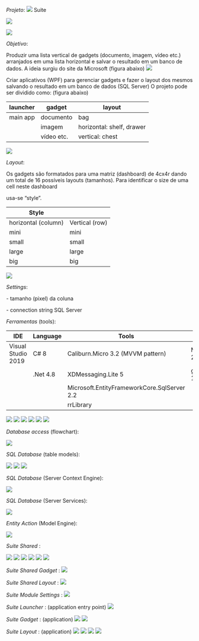 *Projeto*: ![](Docs/media/Suite.png) Suite 

![](Docs/media/73b1518089c9bf2b6b6d0dec5b38286f.jpg)

![](Docs/media/48edbf6725eabd4e44f7351b30205604.png)

*Objetivo*:

Produzir uma lista vertical de gadgets (documento, imagem, vídeo etc.)
arranjados em uma lista horizontal e salvar o resultado em um banco de dados. A
ideia surgiu do site da Microsoft (figura abaixo)
![](Docs/media/1dfbcb5311ca040aef14ec476ce203ba.jpg)

Criar aplicativos (WPF) para gerenciar gadgets e fazer o layout dos mesmos
salvando o resultado em um banco de dados (SQL Server) O projeto pode ser
dividido como: (figura abaixo)

| launcher | gadget     | layout                    |
|----------|------------|---------------------------|
| main app | documento  | bag                       |
|          | imagem     | horizontal: shelf, drawer |
|          | vídeo etc. | vertical: chest           |

![](Docs/media/c6a66df256daf27eb3648ed684493f9e.jpg)

*Layout*:

Os gadgets são formatados para uma matriz (dashboard) de 4cx4r dando um total de
16 possíveis layouts (tamanhos). Para identificar o size de uma cell neste
dashboard

usa-se “style”.

| Style               |                |
|---------------------|----------------|
| horizontal (column) | Vertical (row) |
| mini                | mini           |
| small               | small          |
| large               | large          |
| big                 | big            |

![](Docs/media/b1ce885d52718db50b27de09967fbb05.jpg)

*Settings*:

\- tamanho (pixel) da coluna

\- connection string SQL Server

*Ferramentas* (tools):

| IDE                | Language   | Tools                                       | UI                       |
|--------------------|------------|---------------------------------------------|--------------------------|
| Visual Studio 2019 | C\# 8      | Caliburn.Micro 3.2 (MVVM pattern)           | MaterialDesignThemes 2.5 |
|                    | .Net 4.8   | XDMessaging.Lite 5                          | gong-wpf-dragdrop 1.1    |
|                    |            | Microsoft.EntityFrameworkCore.SqlServer 2.2 |                          |
|                    |            | rrLibrary                                   |                          |

![](Docs/media/SuiteGadgetDocument.jpg)
![](Docs/media/SuiteGadgetImage.jpg)
![](Docs/media/SuiteLayoutBag.jpg)
![](Docs/media/SuiteLayoutShelf.jpg)
![](Docs/media/SuiteLayoutDrawer.jpg)
![](Docs/media/SuiteLayoutChest.jpg)

*Database access* (flowchart):

![](Docs/media/DBFlowchart.jpg)

*SQL Database* (table models):

![](Docs/media/ModelComponent.jpg)
![](Docs/media/ModelExtension.jpg)
![](Docs/media/ModelSettings.jpg)

*SQL Database* (Server Context Engine):

![](Docs/media/ServerContextEngine.jpg)

*SQL Database* (Server Services):

![](Docs/media/ServerServicesComponent.jpg)

*Entity Action* (Model Engine):

![](Docs/media/EntityAction.jpg)

*Suite Shared* :

![](Docs/media/SuiteSharedResources.jpg)
![](Docs/media/SuiteSharedTypes.jpg)
![](Docs/media/SuiteSharedServices.jpg)
![](Docs/media/SuiteSharedMessage.jpg)
![](Docs/media/SuiteSharedDashboard.jpg)
![](Docs/media/SuiteSharedViewModel.jpg)

*Suite Shared Gadget* :
![](Docs/media/SuiteSharedGadget.jpg)

*Suite Shared Layout* :
![](Docs/media/SuiteSharedLayout.jpg)

*Suite Module Settings* :
![](Docs/media/SuiteModuleSettings.jpg)

*Suite Launcher* : (application entry point)
![](Docs/media/SuiteLauncherApplication.jpg)

*Suite Gadget* : (application)
![](Docs/media/SuiteGadgetDocumentApp.jpg)
![](Docs/media/SuiteGadgetImageApp.jpg)

*Suite Layout* : (application)
![](Docs/media/SuiteGadgetBagApp.jpg)
![](Docs/media/SuiteGadgetShelfApp.jpg)
![](Docs/media/SuiteGadgetDrawerApp.jpg)
![](Docs/media/SuiteGadgetChestApp.jpg)